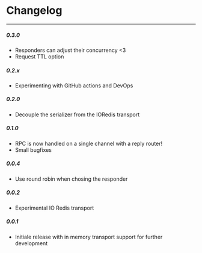 # Changelog

---

##### 0.3.0

- Responders can adjust their concurrency <3
- Request TTL option

##### 0.2.x

- Experimenting with GitHub actions and DevOps

##### 0.2.0

- Decouple the serializer from the IORedis transport

##### 0.1.0

- RPC is now handled on a single channel with a reply router!
- Small bugfixes

##### 0.0.4

- Use round robin when chosing the responder

##### 0.0.2

- Experimental IO Redis transport

##### 0.0.1

- Initiale release with in memory transport support for further development
